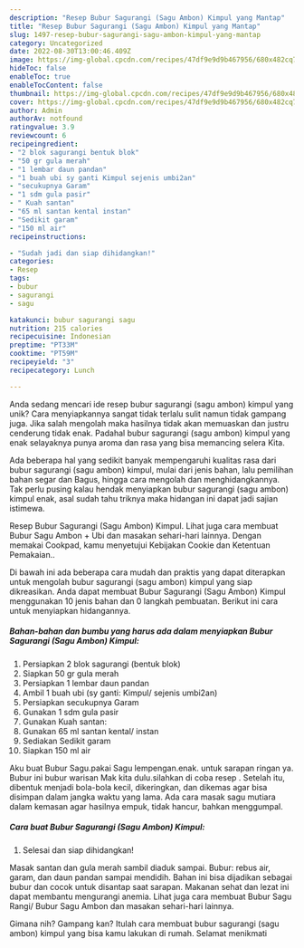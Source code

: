```yaml
---
description: "Resep Bubur Sagurangi (Sagu Ambon) Kimpul yang Mantap"
title: "Resep Bubur Sagurangi (Sagu Ambon) Kimpul yang Mantap"
slug: 1497-resep-bubur-sagurangi-sagu-ambon-kimpul-yang-mantap
category: Uncategorized
date: 2022-08-30T13:00:46.409Z
image: https://img-global.cpcdn.com/recipes/47df9e9d9b467956/680x482cq70/bubur-sagurangi-sagu-ambon-kimpul-foto-resep-utama.jpg
hideToc: false
enableToc: true
enableTocContent: false
thumbnail: https://img-global.cpcdn.com/recipes/47df9e9d9b467956/680x482cq70/bubur-sagurangi-sagu-ambon-kimpul-foto-resep-utama.jpg
cover: https://img-global.cpcdn.com/recipes/47df9e9d9b467956/680x482cq70/bubur-sagurangi-sagu-ambon-kimpul-foto-resep-utama.jpg
author: Admin
authorAv: notfound
ratingvalue: 3.9
reviewcount: 6
recipeingredient:
- "2 blok sagurangi bentuk blok"
- "50 gr gula merah"
- "1 lembar daun pandan"
- "1 buah ubi sy ganti Kimpul sejenis umbi2an"
- "secukupnya Garam"
- "1 sdm gula pasir"
- " Kuah santan"
- "65 ml santan kental instan"
- "Sedikit garam"
- "150 ml air"
recipeinstructions:

- "Sudah jadi dan siap dihidangkan!"
categories:
- Resep
tags:
- bubur
- sagurangi
- sagu

katakunci: bubur sagurangi sagu 
nutrition: 215 calories
recipecuisine: Indonesian
preptime: "PT33M"
cooktime: "PT59M"
recipeyield: "3"
recipecategory: Lunch

---
```





Anda sedang mencari ide resep bubur sagurangi (sagu ambon) kimpul yang unik? Cara menyiapkannya sangat tidak terlalu sulit namun tidak gampang juga. Jika salah mengolah maka hasilnya tidak akan memuaskan dan justru cenderung tidak enak. Padahal bubur sagurangi (sagu ambon) kimpul yang enak selayaknya punya aroma dan rasa yang bisa memancing selera Kita.





Ada beberapa hal yang sedikit banyak mempengaruhi kualitas rasa dari bubur sagurangi (sagu ambon) kimpul, mulai dari jenis bahan, lalu pemilihan bahan segar dan Bagus, hingga cara mengolah dan menghidangkannya. Tak perlu pusing kalau hendak menyiapkan bubur sagurangi (sagu ambon) kimpul enak,      asal sudah tahu triknya maka hidangan ini dapat jadi sajian istimewa.














Resep Bubur Sagurangi (Sagu Ambon) Kimpul. Lihat juga cara membuat Bubur Sagu Ambon + Ubi dan masakan sehari-hari lainnya. Dengan memakai Cookpad, kamu menyetujui Kebijakan Cookie dan Ketentuan Pemakaian..






Di bawah ini ada beberapa cara mudah dan praktis yang dapat diterapkan untuk mengolah bubur sagurangi (sagu ambon) kimpul yang siap dikreasikan. Anda dapat membuat Bubur Sagurangi (Sagu Ambon) Kimpul menggunakan 10 jenis bahan dan 0 langkah pembuatan. Berikut ini cara untuk menyiapkan hidangannya.

<!--inarticleads1-->

##### Bahan-bahan dan bumbu yang harus ada dalam menyiapkan Bubur Sagurangi (Sagu Ambon) Kimpul:

1. Persiapkan 2 blok sagurangi (bentuk blok)
1. Siapkan 50 gr gula merah
1. Persiapkan 1 lembar daun pandan
1. Ambil 1 buah ubi (sy ganti: Kimpul/ sejenis umbi2an)
1. Persiapkan secukupnya Garam
1. Gunakan 1 sdm gula pasir
1. Gunakan  Kuah santan:
1. Gunakan 65 ml santan kental/ instan
1. Sediakan Sedikit garam
1. Siapkan 150 ml air


Aku buat Bubur Sagu.pakai Sagu lempengan.enak. untuk sarapan ringan ya. Bubur ini bubur warisan Mak kita dulu.silahkan di coba resep . Setelah itu, dibentuk menjadi bola-bola kecil, dikeringkan, dan dikemas agar bisa disimpan dalam jangka waktu yang lama. Ada cara masak sagu mutiara dalam kemasan agar hasilnya empuk, tidak hancur, bahkan menggumpal. 

<!--inarticleads2-->

##### Cara buat Bubur Sagurangi (Sagu Ambon) Kimpul:


1. Selesai dan siap dihidangkan!

Masak santan dan gula merah sambil diaduk sampai. Bubur: rebus air, garam, dan daun pandan sampai mendidih. Bahan ini bisa dijadikan sebagai bubur dan cocok untuk disantap saat sarapan. Makanan sehat dan lezat ini dapat membantu mengurangi anemia. Lihat juga cara membuat Bubur Sagu Rangi/ Bubur Sagu Ambon dan masakan sehari-hari lainnya. 

Gimana nih? Gampang kan? Itulah cara membuat bubur sagurangi (sagu ambon) kimpul yang bisa kamu lakukan di rumah. Selamat menikmati
